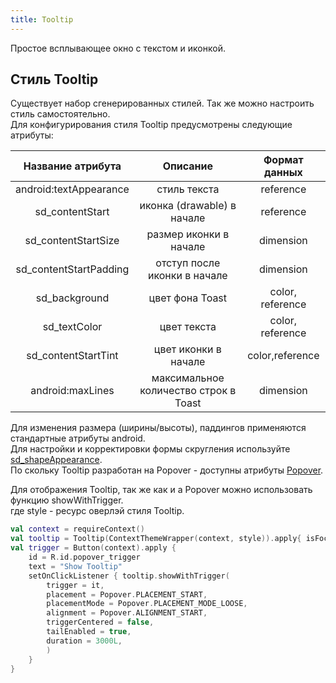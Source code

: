 ```yaml
---
title: Tooltip
---
```


Простое всплывающее окно с текстом и иконкой.

## Стиль Tooltip

Существует набор сгенерированных стилей. Так же можно настроить стиль самостоятельно.  
Для конфигурирования стиля Tooltip предусмотрены следующие атрибуты:

|Название атрибута|Описание|Формат данных|
|:-:|:-:|:-:|
|android:textAppearance|стиль текста|reference|
|sd_contentStart|иконка (drawable) в начале|reference|
|sd_contentStartSize|размер иконки в начале|dimension|
|sd_contentStartPadding|отступ после иконки в начале|dimension|
|sd_background|цвет фона Toast|color, reference|
|sd_textColor|цвет текста|color, reference|
|sd_contentStartTint|цвет иконки в начале|color,reference|
|android:maxLines|максимальное количество строк в Toast| dimension|

Для изменения размера (ширины/высоты), паддингов применяются стандартные атрибуты android.  
Для настройки и корректировки формы скругления используйте [sd_shapeAppearance](../theme/ShapeAppearance.md#sd_shapeappearance).  
По скольку Tooltip разработан на Popover - доступны атрибуты [Popover](PopoverUsage.md#стиль-popover).  

Для отображения Tooltip, так же как и а Popover можно использовать функцию showWithTrigger.  
где style - ресурс оверлэй стиля Tooltip.

```kotlin
val context = requireContext()
val tooltip = Tooltip(ContextThemeWrapper(context, style)).apply{ isFocusable = true }
val trigger = Button(context).apply {
    id = R.id.popover_trigger
    text = "Show Tooltip"
    setOnClickListener { tooltip.showWithTrigger(
        trigger = it,
        placement = Popover.PLACEMENT_START,
        placementMode = Popover.PLACEMENT_MODE_LOOSE,
        alignment = Popover.ALIGNMENT_START,
        triggerCentered = false,
        tailEnabled = true,
        duration = 3000L,
        )
    }
}
```
